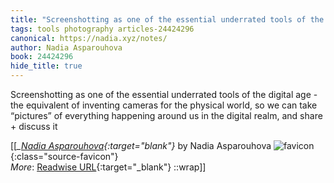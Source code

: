 ```yaml
---
title: "Screenshotting as one of the essential underrated tools of the ..."
tags: tools photography articles-24424296
canonical: https://nadia.xyz/notes/
author: Nadia Asparouhova
book: 24424296
hide_title: true
---
```


Screenshotting as one of the essential underrated tools of the digital age - the equivalent of inventing cameras for the physical world, so we can take “pictures” of everything happening around us in the digital realm, and share + discuss it


[[<cite>_[Nadia Asparouhova](https://nadia.xyz/notes/){:target="_blank"}_</cite> by Nadia Asparouhova ![favicon](https://s2.googleusercontent.com/s2/favicons?domain=nadia.xyz){:class="source-favicon"}<br>
_More_: [Readwise URL](https://readwise.io/open/476615977){:target="_blank"}
::wrap]]